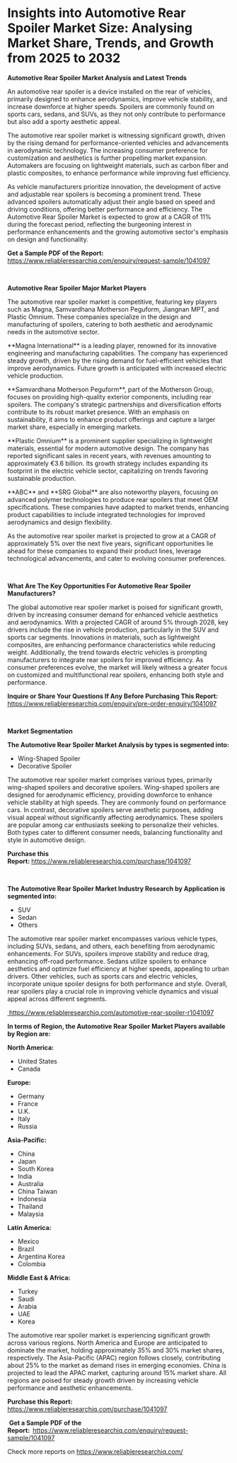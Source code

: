 <p><h1>Insights into Automotive Rear Spoiler Market Size: Analysing Market Share, Trends, and Growth from 2025 to 2032</h1></p><p><strong>Automotive Rear Spoiler Market Analysis and Latest Trends</strong></p>
<p><p>An automotive rear spoiler is a device installed on the rear of vehicles, primarily designed to enhance aerodynamics, improve vehicle stability, and increase downforce at higher speeds. Spoilers are commonly found on sports cars, sedans, and SUVs, as they not only contribute to performance but also add a sporty aesthetic appeal.</p><p>The automotive rear spoiler market is witnessing significant growth, driven by the rising demand for performance-oriented vehicles and advancements in aerodynamic technology. The increasing consumer preference for customization and aesthetics is further propelling market expansion. Automakers are focusing on lightweight materials, such as carbon fiber and plastic composites, to enhance performance while improving fuel efficiency.</p><p>As vehicle manufacturers prioritize innovation, the development of active and adjustable rear spoilers is becoming a prominent trend. These advanced spoilers automatically adjust their angle based on speed and driving conditions, offering better performance and efficiency. The Automotive Rear Spoiler Market is expected to grow at a CAGR of 11% during the forecast period, reflecting the burgeoning interest in performance enhancements and the growing automotive sector's emphasis on design and functionality.</p></p>
<p><strong>Get a Sample PDF of the Report:&nbsp;</strong> <a href="https://www.reliableresearchiq.com/enquiry/request-sample/1041097?utm_campaign=2810&utm_medium=2&utm_source=Github&utm_content=ia&utm_term=09042025&utm_id=automotive-rear-spoiler">https://www.reliableresearchiq.com/enquiry/request-sample/1041097</a></p>
<p>&nbsp;</p>
<p><strong>Automotive Rear Spoiler Major Market Players</strong></p>
<p><p>The automotive rear spoiler market is competitive, featuring key players such as Magna, Samvardhana Motherson Peguform, Jiangnan MPT, and Plastic Omnium. These companies specialize in the design and manufacturing of spoilers, catering to both aesthetic and aerodynamic needs in the automotive sector.</p><p>**Magna International** is a leading player, renowned for its innovative engineering and manufacturing capabilities. The company has experienced steady growth, driven by the rising demand for fuel-efficient vehicles that improve aerodynamics. Future growth is anticipated with increased electric vehicle production.</p><p>**Samvardhana Motherson Peguform**, part of the Motherson Group, focuses on providing high-quality exterior components, including rear spoilers. The company's strategic partnerships and diversification efforts contribute to its robust market presence. With an emphasis on sustainability, it aims to enhance product offerings and capture a larger market share, especially in emerging markets.</p><p>**Plastic Omnium** is a prominent supplier specializing in lightweight materials, essential for modern automotive design. The company has reported significant sales in recent years, with revenues amounting to approximately €3.6 billion. Its growth strategy includes expanding its footprint in the electric vehicle sector, capitalizing on trends favoring sustainable production.</p><p>**ABC** and **SRG Global** are also noteworthy players, focusing on advanced polymer technologies to produce rear spoilers that meet OEM specifications. These companies have adapted to market trends, enhancing product capabilities to include integrated technologies for improved aerodynamics and design flexibility.</p><p>As the automotive rear spoiler market is projected to grow at a CAGR of approximately 5% over the next five years, significant opportunities lie ahead for these companies to expand their product lines, leverage technological advancements, and cater to evolving consumer preferences.</p></p>
<p>&nbsp;</p>
<p><strong>What Are The Key Opportunities For Automotive Rear Spoiler Manufacturers?</strong></p>
<p><p>The global automotive rear spoiler market is poised for significant growth, driven by increasing consumer demand for enhanced vehicle aesthetics and aerodynamics. With a projected CAGR of around 5% through 2028, key drivers include the rise in vehicle production, particularly in the SUV and sports car segments. Innovations in materials, such as lightweight composites, are enhancing performance characteristics while reducing weight. Additionally, the trend towards electric vehicles is prompting manufacturers to integrate rear spoilers for improved efficiency. As consumer preferences evolve, the market will likely witness a greater focus on customized and multifunctional rear spoilers, enhancing both style and performance.</p></p>
<p><strong>Inquire or Share Your Questions If Any Before Purchasing This Report:</strong> <a href="https://www.reliableresearchiq.com/enquiry/pre-order-enquiry/1041097?utm_campaign=2810&utm_medium=2&utm_source=Github&utm_content=ia&utm_term=09042025&utm_id=automotive-rear-spoiler">https://www.reliableresearchiq.com/enquiry/pre-order-enquiry/1041097</a></p>
<p>&nbsp;</p>
<p><strong>Market Segmentation</strong></p>
<p><strong>The Automotive Rear Spoiler Market Analysis by types is segmented into:</strong></p>
<p><ul><li>Wing-Shaped Spoiler</li><li>Decorative Spoiler</li></ul></p>
<p><p>The automotive rear spoiler market comprises various types, primarily wing-shaped spoilers and decorative spoilers. Wing-shaped spoilers are designed for aerodynamic efficiency, providing downforce to enhance vehicle stability at high speeds. They are commonly found on performance cars. In contrast, decorative spoilers serve aesthetic purposes, adding visual appeal without significantly affecting aerodynamics. These spoilers are popular among car enthusiasts seeking to personalize their vehicles. Both types cater to different consumer needs, balancing functionality and style in automotive design.</p></p>
<p><strong>Purchase this Report:&nbsp;</strong><a href="https://www.reliableresearchiq.com/purchase/1041097?utm_campaign=2810&utm_medium=2&utm_source=Github&utm_content=ia&utm_term=09042025&utm_id=automotive-rear-spoiler">https://www.reliableresearchiq.com/purchase/1041097</a></p>
<p>&nbsp;</p>
<p><strong>The Automotive Rear Spoiler Market Industry Research by Application is segmented into:</strong></p>
<p><ul><li>SUV</li><li>Sedan</li><li>Others</li></ul></p>
<p><p>The automotive rear spoiler market encompasses various vehicle types, including SUVs, sedans, and others, each benefiting from aerodynamic enhancements. For SUVs, spoilers improve stability and reduce drag, enhancing off-road performance. Sedans utilize spoilers to enhance aesthetics and optimize fuel efficiency at higher speeds, appealing to urban drivers. Other vehicles, such as sports cars and electric vehicles, incorporate unique spoiler designs for both performance and style. Overall, rear spoilers play a crucial role in improving vehicle dynamics and visual appeal across different segments.</p></p>
<p><a href="https://www.reliableresearchiq.com/automotive-rear-spoiler-r1041097?utm_campaign=2810&utm_medium=2&utm_source=Github&utm_content=ia&utm_term=09042025&utm_id=automotive-rear-spoiler">&nbsp;https://www.reliableresearchiq.com/automotive-rear-spoiler-r1041097</a></p>
<p><strong>In terms of Region, the Automotive Rear Spoiler Market Players available by Region are:</strong></p>
<p>
    <p> <strong> North America: </strong>
        <ul>
            <li>United States</li>
            <li>Canada</li>
        </ul>
        </p> 
    <p> <strong> Europe: </strong>
        <ul>
            <li>Germany</li>
            <li>France</li>
            <li>U.K.</li>
            <li>Italy</li>
            <li>Russia</li>
        </ul>
        </p> 
    <p> <strong> Asia-Pacific: </strong>
        <ul>
            <li>China</li>
            <li>Japan</li>
            <li>South Korea</li>
            <li>India</li>
            <li>Australia</li>
            <li>China Taiwan</li>
            <li>Indonesia</li>
            <li>Thailand</li>
            <li>Malaysia</li>
        </ul>
        </p> 
    <p> <strong> Latin America: </strong>
        <ul>
            <li>Mexico</li>
            <li>Brazil</li>
            <li>Argentina Korea</li>
            <li>Colombia</li>
        </ul>
        </p> 
    <p> <strong> Middle East & Africa: </strong>
        <ul>
            <li>Turkey</li>
            <li>Saudi</li>
            <li>Arabia</li>
            <li>UAE</li>
            <li>Korea</li>
        </ul>
    </p>
    </p>
<p><p>The automotive rear spoiler market is experiencing significant growth across various regions. North America and Europe are anticipated to dominate the market, holding approximately 35% and 30% market shares, respectively. The Asia-Pacific (APAC) region follows closely, contributing about 25% to the market as demand rises in emerging economies. China is projected to lead the APAC market, capturing around 15% market share. All regions are poised for steady growth driven by increasing vehicle performance and aesthetic enhancements.</p></p>
<p><strong>Purchase this Report: </strong><a href="https://www.reliableresearchiq.com/purchase/1041097?utm_campaign=2810&utm_medium=2&utm_source=Github&utm_content=ia&utm_term=09042025&utm_id=automotive-rear-spoiler">https://www.reliableresearchiq.com/purchase/1041097</a></p>
<p>&nbsp;<strong>Get a Sample PDF of the Report:&nbsp;&nbsp;</strong><a href="https://www.reliableresearchiq.com/enquiry/request-sample/1041097?utm_campaign=2810&utm_medium=2&utm_source=Github&utm_content=ia&utm_term=09042025&utm_id=automotive-rear-spoiler">https://www.reliableresearchiq.com/enquiry/request-sample/1041097</a></p>
<p><strong></strong></p>
<p>Check more reports on <a href="https://www.reliableresearchiq.com/?utm_campaign=2810&utm_medium=2&utm_source=Github&utm_content=ia&utm_term=09042025&utm_id=automotive-rear-spoiler">https://www.reliableresearchiq.com/</a></p>